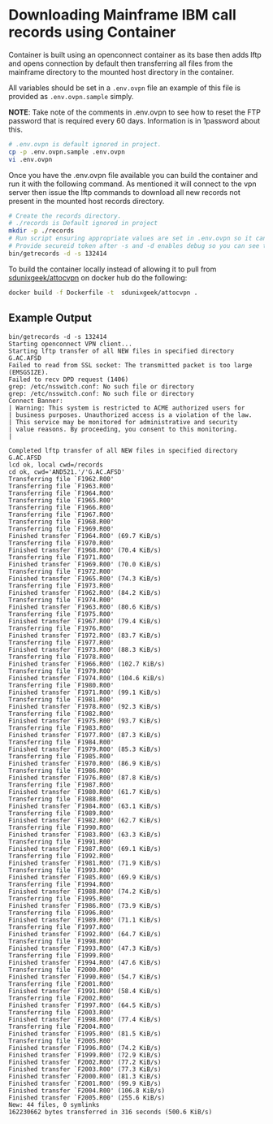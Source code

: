 # Downloading Mainframe IBM call records using Container

Container is built using an openconnect container as its base then adds lftp and opens connection by default then transferring all files from the mainframe directory to the mounted host directory in the container.

All variables should be set in a `.env.ovpn` file an example of this file is provided as `.env.ovpn.sample` simply.

**NOTE**: Take note of the comments in .env.ovpn to see how to reset the FTP password that is required every 60 days. Information is in 1password about this.

```bash
# .env.ovpn is default ignored in project.
cp -p .env.ovpn.sample .env.ovpn
vi .env.ovpn
```

Once you have the .env.ovpn file available you can build the container and run it with the following command. As mentioned it will connect to the vpn server then issue the lftp commands to download all new records not present in the mounted host records directory.

```bash
# Create the records directory.
# ./records is Default ignored in project
mkdir -p ./records
# Run script ensuring appropriate values are set in .env.ovpn so it can create the appropriate docker run command and execute.
# Provide secureid token after -s and -d enables debug so you can see the full docker command ran.
bin/getrecords -d -s 132414
```

To build the container locally instead of allowing it to pull from [sdunixgeek/attocvpn](https://hub.docker.com/repository/docker/sdunixgeek/attocvpn) on docker hub do the following:

```bash
docker build -f Dockerfile -t  sdunixgeek/attocvpn .
```

## Example Output

```text
bin/getrecords -d -s 132414
Starting openconnect VPN client...
Starting lftp transfer of all NEW files in specified directory G.AC.AFSD
Failed to read from SSL socket: The transmitted packet is too large (EMSGSIZE).
Failed to recv DPD request (1406)
grep: /etc/nsswitch.conf: No such file or directory
grep: /etc/nsswitch.conf: No such file or directory
Connect Banner:
| Warning: This system is restricted to ACME authorized users for
| business purposes. Unauthorized access is a violation of the law.
| This service may be monitored for administrative and security
| value reasons. By proceeding, you consent to this monitoring.
|

Completed lftp transfer of all NEW files in specified directory G.AC.AFSD
lcd ok, local cwd=/records
cd ok, cwd='AND521.'/'G.AC.AFSD'
Transferring file `F1962.R00'
Transferring file `F1963.R00'
Transferring file `F1964.R00'
Transferring file `F1965.R00'
Transferring file `F1966.R00'
Transferring file `F1967.R00'
Transferring file `F1968.R00'
Transferring file `F1969.R00'
Finished transfer `F1964.R00' (69.7 KiB/s)
Transferring file `F1970.R00'
Finished transfer `F1968.R00' (70.4 KiB/s)
Transferring file `F1971.R00'
Finished transfer `F1969.R00' (70.0 KiB/s)
Transferring file `F1972.R00'
Finished transfer `F1965.R00' (74.3 KiB/s)
Transferring file `F1973.R00'
Finished transfer `F1962.R00' (84.2 KiB/s)
Transferring file `F1974.R00'
Finished transfer `F1963.R00' (80.6 KiB/s)
Transferring file `F1975.R00'
Finished transfer `F1967.R00' (79.4 KiB/s)
Transferring file `F1976.R00'
Finished transfer `F1972.R00' (83.7 KiB/s)
Transferring file `F1977.R00'
Finished transfer `F1973.R00' (88.3 KiB/s)
Transferring file `F1978.R00'
Finished transfer `F1966.R00' (102.7 KiB/s)
Transferring file `F1979.R00'
Finished transfer `F1974.R00' (104.6 KiB/s)
Transferring file `F1980.R00'
Finished transfer `F1971.R00' (99.1 KiB/s)
Transferring file `F1981.R00'
Finished transfer `F1978.R00' (92.3 KiB/s)
Transferring file `F1982.R00'
Finished transfer `F1975.R00' (93.7 KiB/s)
Transferring file `F1983.R00'
Finished transfer `F1977.R00' (87.3 KiB/s)
Transferring file `F1984.R00'
Finished transfer `F1979.R00' (85.3 KiB/s)
Transferring file `F1985.R00'
Finished transfer `F1970.R00' (86.9 KiB/s)
Transferring file `F1986.R00'
Finished transfer `F1976.R00' (87.8 KiB/s)
Transferring file `F1987.R00'
Finished transfer `F1980.R00' (61.7 KiB/s)
Transferring file `F1988.R00'
Finished transfer `F1984.R00' (63.1 KiB/s)
Transferring file `F1989.R00'
Finished transfer `F1982.R00' (62.7 KiB/s)
Transferring file `F1990.R00'
Finished transfer `F1983.R00' (63.3 KiB/s)
Transferring file `F1991.R00'
Finished transfer `F1987.R00' (69.1 KiB/s)
Transferring file `F1992.R00'
Finished transfer `F1981.R00' (71.9 KiB/s)
Transferring file `F1993.R00'
Finished transfer `F1985.R00' (69.9 KiB/s)
Transferring file `F1994.R00'
Finished transfer `F1988.R00' (74.2 KiB/s)
Transferring file `F1995.R00'
Finished transfer `F1986.R00' (73.9 KiB/s)
Transferring file `F1996.R00'
Finished transfer `F1989.R00' (71.1 KiB/s)
Transferring file `F1997.R00'
Finished transfer `F1992.R00' (64.7 KiB/s)
Transferring file `F1998.R00'
Finished transfer `F1993.R00' (47.3 KiB/s)
Transferring file `F1999.R00'
Finished transfer `F1994.R00' (47.6 KiB/s)
Transferring file `F2000.R00'
Finished transfer `F1990.R00' (54.7 KiB/s)
Transferring file `F2001.R00'
Finished transfer `F1991.R00' (58.4 KiB/s)
Transferring file `F2002.R00'
Finished transfer `F1997.R00' (64.5 KiB/s)
Transferring file `F2003.R00'
Finished transfer `F1998.R00' (77.4 KiB/s)
Transferring file `F2004.R00'
Finished transfer `F1995.R00' (81.5 KiB/s)
Transferring file `F2005.R00'
Finished transfer `F1996.R00' (74.2 KiB/s)
Finished transfer `F1999.R00' (72.9 KiB/s)
Finished transfer `F2002.R00' (77.2 KiB/s)
Finished transfer `F2003.R00' (77.3 KiB/s)
Finished transfer `F2000.R00' (81.3 KiB/s)
Finished transfer `F2001.R00' (99.9 KiB/s)
Finished transfer `F2004.R00' (106.8 KiB/s)
Finished transfer `F2005.R00' (255.6 KiB/s)
New: 44 files, 0 symlinks
162230662 bytes transferred in 316 seconds (500.6 KiB/s)
```
